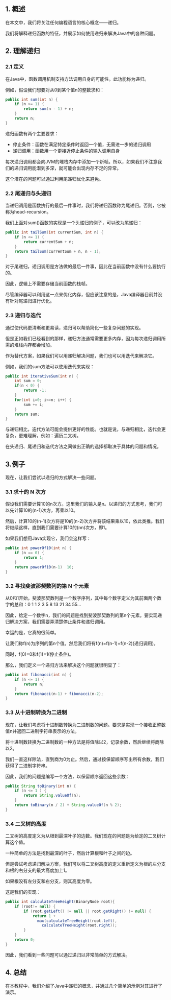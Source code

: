 ## 1. 概述

在本文中，我们将关注任何编程语言的核心概念——递归。

我们将解释递归函数的特征，并展示如何使用递归来解决Java中的各种问题。

## 2. 理解递归

### 2.1 定义

在Java中，函数调用机制支持方法调用自身的可能性。此功能称为递归。

例如，假设我们想要对从0到某个值n的整数求和：

```java
public int sum(int n) {
    if (n >= 1) {
        return sum(n - 1) + n;
    }
    return n;
}
```

递归函数有两个主要要求：

- 停止条件：函数在满足特定条件时返回一个值，无需进一步的递归调用
- 递归调用：函数用一个更接近停止条件的输入调用自身

每次递归调用都会向JVM的堆栈内存中添加一个新帧。所以，如果我们不注意我们的递归调用能潜到多深，就可能会出现内存不足的异常。

这个潜在的问题可以通过利用尾递归优化来避免。

### 2.2 尾递归与头递归

当递归调用是函数执行的最后一件事时，我们将递归函数称为尾递归。否则，它被称为head-recursion。

我们上面对sum()函数的实现是一个头递归的例子，可以改为尾递归：

```java
public int tailSum(int currentSum, int n) {
    if (n <= 1) {
        return currentSum + n;
    }
    return tailSum(currentSum + n, n - 1);
}
```

对于尾递归，递归调用是方法做的最后一件事，因此在当前函数中没有什么要执行的。

因此，逻辑上不需要存储当前函数的栈帧。

尽管编译器可以利用这一点来优化内存，但应该注意的是，Java编译器目前并没有针对尾递归进行优化。

### 2.3 递归与迭代

通过使代码更清晰和更易读，递归可以帮助简化一些复杂问题的实现。

但是正如我们已经看到的那样，递归方法通常需要更多内存，因为每次递归调用所需的堆栈内存都会增加。

作为替代方案，如果我们可以用递归解决问题，我们也可以用迭代来解决它。

例如，我们的sum方法可以使用迭代来实现：

```java
public int iterativeSum(int n) {
    int sum = 0;
    if(n < 0) {
        return -1;
    }
    for(int i=0; i<=n; i++) {
        sum += i;
    }
    return sum;
}
```

与递归相比，迭代方法可能会提供更好的性能。也就是说，与递归相比，迭代会更复杂，更难理解，例如：遍历二叉树。

在头递归、尾递归和迭代方法之间做出正确的选择都取决于具体的问题和情况。

## 3.例子

现在，让我们尝试以递归的方式解决一些问题。

### 3.1 求十的 N 次方

假设我们需要计算10的n次方。这里我们的输入是n。以递归的方式思考，我们可以先计算10的(n-1)次方，再乘以10。

然后，计算10的(n-1)次方将是10的(n-2)次方并将该结果乘以10，依此类推。我们将继续这样，直到我们需要计算10的(nn)次方，即1。

如果我们想用Java实现它，我们会这样写：

```java
public int powerOf10(int n) {
    if (n == 0) {
        return 1;
    }
    return powerOf10(n-1)  10;
}
```

### 3.2 寻找斐波那契数列的第 N 个元素

从0和1开始，斐波那契数列是一个数字序列，其中每个数字定义为其前面两个数字的总和：0 1 1 2 3 5 8 13 21 34 55...

因此，给定一个数字n，我们的问题是找到斐波那契数列的第n个元素。要实现递归解决方案，我们需要弄清楚停止条件和递归调用。

幸运的是，它真的很简单。

让我们称f(n)为序列的第n个值。然后我们将有f(n)=f(n-1)+f(n-2)(递归调用)。

同时，f(0)=0和f(1)=1(停止条件)。

那么，我们定义一个递归方法来解决这个问题就很明显了：

```java
public int fibonacci(int n) {
    if (n <= 1) {
        return n;
    }
    return fibonacci(n-1) + fibonacci(n-2);
}
```

### 3.3 从十进制转换为二进制

现在，让我们考虑将十进制数转换为二进制数的问题。要求是实现一个接收正整数值n并返回二进制字符串表示的方法。

将十进制数转换为二进制数的一种方法是将值除以2，记录余数，然后继续将商除以2。

我们一直这样除法，直到商为0为止。然后，通过按保留顺序写出所有余数，我们获得了二进制字符串。

因此，我们的问题是编写一个方法，以保留顺序返回这些余数：

```java
public String toBinary(int n) {
    if (n <= 1 ) {
        return String.valueOf(n);
    }
    return toBinary(n / 2) + String.valueOf(n % 2);
}
```

### 3.4 二叉树的高度

二叉树的高度定义为从根到最深叶子的边数。我们现在的问题是为给定的二叉树计算这个值。

一种简单的方法是找到最深的叶子，然后计算根和叶子之间的边。

但是尝试考虑递归解决方案，我们可以将二叉树高度的定义重新定义为根的左分支和根的右分支的最大高度加上1。

如果根没有左分支和右分支，则其高度为零。

这是我们的实现：

```java
public int calculateTreeHeight(BinaryNode root){
    if (root!= null) {
        if (root.getLeft() != null || root.getRight() != null) {
            return 1 + 
              max(calculateTreeHeight(root.left), 
                calculateTreeHeight(root.right));
        }
    }
    return 0;
}
```

因此，我们看到一些问题可以通过递归以非常简单的方式解决。

## 4. 总结

在本教程中，我们介绍了Java中递归的概念，并通过几个简单的示例对其进行了演示。